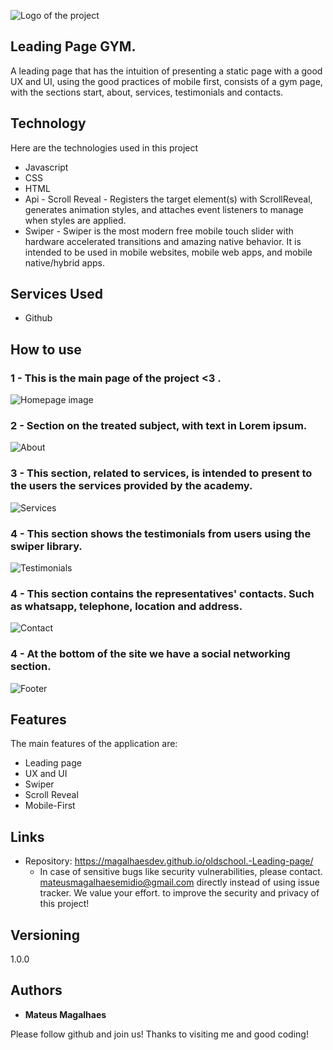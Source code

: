 
![Logo of the project](https://cdn-icons-png.flaticon.com/512/1468/1468326.png)


## Leading Page GYM.
A leading page that has the intuition of presenting a static page with a good UX and UI, using the good practices of mobile first, consists of a gym page, with the sections start, about, services, testimonials and contacts.

## Technology 

Here are the technologies used in this project

* Javascript
* CSS
* HTML
* Api - Scroll Reveal - Registers the target element(s) with ScrollReveal, generates animation styles, and attaches event listeners to manage when styles are applied.
* Swiper - Swiper is the most modern free mobile touch slider with hardware accelerated transitions and amazing native behavior. It is intended to be used in mobile websites, mobile web apps, and mobile native/hybrid apps.

## Services Used

* Github


## How to use

### 1 - This is the main page of the project <3 .

![Homepage image](https://github.com/MagalhaesDev/oldschool.-Leading-page/blob/main/public/Readme/inicio-mobile.png)

### 2 - Section on the treated subject, with text in Lorem ipsum.

![About](https://github.com/MagalhaesDev/oldschool.-Leading-page/blob/main/public/Readme/sobre-mobile.png)

### 3 - This section, related to services, is intended to present to the users the services provided by the academy.

![Services](https://github.com/MagalhaesDev/oldschool.-Leading-page/blob/main/public/Readme/servico-mobile.png)

### 4 - This section shows the testimonials from users using the swiper library.

![Testimonials](https://github.com/MagalhaesDev/oldschool.-Leading-page/blob/main/public/Readme/depoimento-mobile.png)

### 4 - This section contains the representatives' contacts. Such as whatsapp, telephone, location and address.

![Contact](https://github.com/MagalhaesDev/oldschool.-Leading-page/blob/main/public/Readme/contato-mobile.png)

### 4 - At the bottom of the site we have a social networking section.

![Footer](https://github.com/MagalhaesDev/oldschool.-Leading-page/blob/main/public/Readme/footer-mobile.png)

## Features

The main features of the application are:
 - Leading page
 - UX and UI
 - Swiper
 - Scroll Reveal
 - Mobile-First


## Links
  - Repository: https://magalhaesdev.github.io/oldschool.-Leading-page/
    -  In case of sensitive bugs like security vulnerabilities, please contact.
      mateusmagalhaesemidio@gmail.com directly instead of using issue tracker. We value your effort.
      to improve the security and privacy of this project!

  ## Versioning

  1.0.0

  ## Authors

  * **Mateus Magalhaes**

  Please follow github and join us!
  Thanks to visiting me and good coding!
